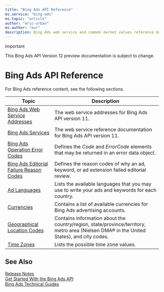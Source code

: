 ```yaml
---
title: "Bing Ads API Reference"
ms.service: "bing-ads"
ms.topic: "article"
author: "eric-urban"
ms.author: "eur"
description: Bing Ads web service and common market values reference documentation.
---
```

> [!IMPORTANT]
> This Bing Ads API Version 12 preview documentation is subject to change.
# Bing Ads API Reference
For Bing Ads reference content, see the following sections.

|Topic|Description|
|---------|---------------|
|[Bing Ads Web Service Addresses](../guides/web-service-addresses.md)|The web service addresses for Bing Ads API version 11.|
|[Bing Ads Services](../guides/services.md)|The web service reference documentation for Bing Ads API version 11.|
|[Bing Ads Operation Error Codes](../guides/operation-error-codes.md)|Defines the *Code* and *ErrorCode* elements that may be returned in an error data object.|
|[Bing Ads Editorial Failure Reason Codes](../guides/editorial-failure-reason-codes.md)|Defines the reason codes of why an ad, keyword, or ad extension failed editorial review.|
|[Ad Languages](../guides/ad-languages.md)|Lists the available languages that you may use to write your ads and keywords for each country.|
|[Currencies](../guides/currencies.md)|Contains a list of available currencies for Bing Ads advertising accounts.|
|[Geographical Location Codes](../guides/geographical-location-codes.md)|Contains information about the country/region, state/province/territory, metro area (Nielsen DMA® in the United States), and city codes.|
|[Time Zones](../guides/time-zones.md)|Lists the possible time zone values.|

## <a name="see-also"></a>See Also
[Release Notes](../guides/release-notes.md)  
[Get Started With the Bing Ads API](../guides/get-started.md)  
[Bing Ads Technical Guides](../guides/technical-guides.md)  


